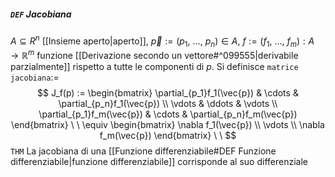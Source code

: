 ##### `DEF` Jacobiana
$A \subseteq{R}^n$ [[Insieme aperto|aperto]], $\vec{p} := (p_{1},\ \ldots,\ p_{n}) \in A$, $f := (f_1,\ \ldots,\ f_m) : A \rightarrow \mathbb{R}^m$ funzione [[Derivazione secondo un vettore#^099555|derivabile parzialmente]] rispetto a tutte le componenti di $p$. Si definisce `matrice jacobiana`$:=$
$$
J_f(p) :=
\begin{bmatrix}
    \partial_{p_1}f_1(\vec{p}) & \cdots & \partial_{p_n}f_1(\vec{p}) \\
    \vdots & \ddots & \vdots \\
    \partial_{p_1}f_m(\vec{p}) & \cdots & \partial_{p_n}f_m(\vec{p})
\end{bmatrix} \ \
\equiv
\begin{bmatrix}
    \nabla f_1(\vec{p}) \\
    \vdots \\
    \nabla f_m(\vec{p})
\end{bmatrix} \ \
$$
`THM` La jacobiana di una [[Funzione differenziabile#DEF Funzione differenziabile|funzione differenziabile]] corrisponde al suo differenziale